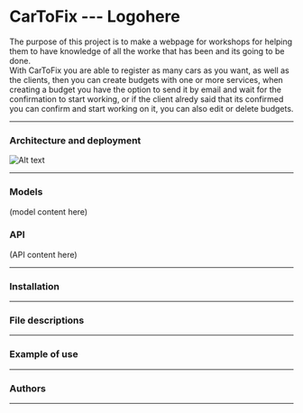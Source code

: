 # CarToFix --- Logohere

The purpose of this project is to make a webpage for workshops for helping them to have knowledge of all the worke that has been and its going to be done.
<br>
With CarToFix you are able to register as many cars as you want, as well as the clients, then you can create budgets with one or more services, when creating a budget you have the option to send it by email and wait for the confirmation to start working, or if the client alredy said that its confirmed you can confirm and start working on it, you can also edit or delete budgets.

<hr>

### Architecture and deployment

![Alt text](vscode-local:/c%3A/Users/6332/Downloads/Architecture%20diagram.png)

<hr>

### Models

(model content here)

### API

(API content here)

<hr>

### Installation

<hr>

### File descriptions

<hr>

### Example of use

<hr>

### Authors

<hr>
